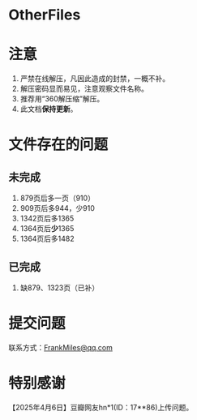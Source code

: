 # OtherFiles

# 注意

1. 严禁在线解压，凡因此造成的封禁，一概不补。
2. 解压密码显而易见，注意观察文件名称。
3. 推荐用“360解压缩”解压。
4. 此文档**保持更新**。

# 文件存在的问题

## 未完成
1. 879页后多一页（910）
2. 909页后多944，少910
3. 1342页后多1365
5. 1364页后**少**1365
5. 1364页后多1482

## 已完成
1. 缺879、1323页（已补）


# 提交问题
联系方式：FrankMiles@qq.com

# 特别感谢
【2025年4月6日】豆瓣网友hn*1(ID：17**86)上传问题。
